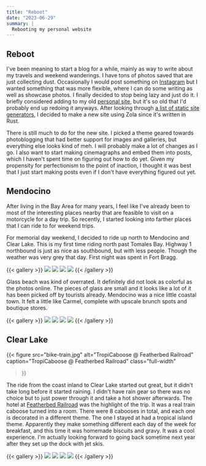 ```yaml
---
title: "Reboot"
date: "2023-06-29"
summary: |
  Rebooting my personal website
---
```


## Reboot

I've been meaning to start a blog for a while, mainly as way to write about my
travels and weekend wanderings. I have tons of photos saved that are just
collecting dust. Occasionally I would post something on
[Instagram](https://www.instagram.com/jackhxs/) but I wanted something that was
more flexible, where I can do some writing as well as showcase photos. I
finally decided to stop being lazy and just do it. I briefly considered adding
to my old [personal site](https://lanjian.github.io), but it's so old that I'd
probably end up redoing it anyways. After looking through [a list of static
site generators](https://jamstack.org/generators), I decided to make a new site
using Zola since it's written in Rust.

There is still much to do for the new site. I picked a theme geared towards
photoblogging that had better support for images and galleries, but everything
else looks kind of meh. I will probably make a lot of changes as I go. I also
want to start making cinemagraphs and embed them into posts, which I haven't
spent time on figuring out how to do yet. Given my propensity for perfectionism
to the point of inaction, I thought it was best that I just start making posts
even if I don't have everything figured out yet.

## Mendocino

After living in the Bay Area for many years, I feel like I've already been to
most of the interesting places nearby that are feasible to visit on a
motorcycle for a day trip. So recently, I started looking into farther places
that I can ride to for weekend trips. 

For memorial day weekend, I decided to ride up north to Mendocino and Clear
Lake. This is my first time riding north past Tomales Bay. Highway 1 northbound
is just as nice as southbound, but with less people. Though the weather was
very grey that day. First night was spent in Fort Bragg.

{{< gallery >}}
  <img src="PXL_20230528_034150936.jpg" class="grid-w50" />
  <img src="PXL_20230528_031912665.jpg" class="grid-w50" />
  <img src="PXL_20230528_001146997.jpg" class="grid-w35" />
  <img src="PXL_20230528_042204504.jpg" class="grid-w65" />
{{< /gallery >}}


Glass beach was kind of overrated. It definitely did not look as colorful as
the photos online. The pieces of glass are small and it looks like a lot of it
has been picked off by tourists already. Mendocino was a nice little coastal
town. It felt a little like Carmel, complete with upscale brunch spots and
boutique stores.

{{< gallery >}}
  <img src="PXL_20230528_173207607.jpg" class="grid-w50" />
  <img src="PXL_20230528_173534776.jpg" class="grid-w50" />
  <img src="PXL_20230528_191512724.jpg" class="grid-w50" />
  <img src="PXL_20230528_203918324.jpg" class="grid-w50" />
{{< /gallery >}}

## Clear Lake

{{< figure
  src="bike-train.jpg"
  alt="TropiCaboose @ Featherbed Railroad"
  caption="TropiCaboose @ Featherbed Railroad"
  class="full-width"
>}}

The ride from the coast inland to Clear Lake started out great, but it didn't
take long before it started raining. I didn't have rain gear so there was no
choice but to just power through it and take a hot shower afterwards. The hotel
at [Featherbed Railroad](https://www.featherbedrailroad.com/) was the highlight
of the trip. It was a real train caboose turned into a room. There were 8
cabooses in total, and each one is decorated in a different theme. The one I
stayed at had a tropical island theme. Apparently they make something different
each day of the week for breakfast, and this time it was homemade biscuits and
gravy. It was a cool experience. I'm actually looking forward to going back sometime
next year after they set up the dock with jet skis. 

{{< gallery >}}
  <img src="PXL_20230529_001420356.jpg" class="grid-w50" />
  <img src="PXL_20230529_021423905.jpg" class="grid-w50" />
  <img src="PXL_20230529_035045957.jpg" class="grid-w50" />
  <img src="PXL_20230529_165457636.jpg" class="grid-w50" />
{{< /gallery >}}

